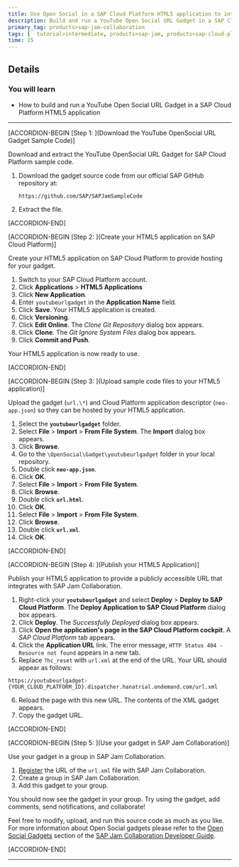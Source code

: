 ```yaml
---
title: Use Open Social in a SAP Cloud Platform HTML5 application to integrate YouTube
description: Build and run a YouTube Open Social URL Gadget in a SAP Cloud Platform HTML5 application
primary_tag: products>sap-jam-collaboration
tags: [  tutorial>intermediate, products>sap-jam, products>sap-cloud-platform, topic>cloud ]
time: 15
---
```


## Details
### You will learn
  - How to build and run a YouTube Open Social URL Gadget in a SAP Cloud Platform HTML5 application


---

[ACCORDION-BEGIN [Step 1: ](Download the YouTube OpenSocial URL Gadget Sample Code)]

Download and extract the YouTube OpenSocial URL Gadget for SAP Cloud Platform sample code.

1.  Download the gadget source code from our official SAP GitHub repository at:
    ```
    https://github.com/SAP/SAPJamSampleCode
    ```
2.  Extract the file.


[ACCORDION-END]

[ACCORDION-BEGIN [Step 2: ](Create your HTML5 application on SAP Cloud Platform)]

Create your HTML5 application on SAP Cloud Platform to provide hosting for your gadget.

1.  Switch to your SAP Cloud Platform account.
2.  Click  **Applications** > **HTML5 Applications**
3.  Click **New Application**.
4.  Enter `youtubeurlgadget` in the **Application Name** field.
5.  Click **Save**. Your HTML5 application is created.
6.  Click **Versioning**.
7.  Click **Edit Online**. The _Clone Git Repository_ dialog box appears.
8.  Click **Clone**. The _Git Ignore System Files_ dialog box appears.
9.  Click **Commit and Push**.

Your HTML5 application is now ready to use.


[ACCORDION-END]

[ACCORDION-BEGIN [Step 3: ](Upload sample code files to your HTML5 application)]

Upload the gadget (`url.\*`) and Cloud Platform application descriptor (`neo-app.json`) so they can be hosted by your HTML5 application.

1.  Select the **`youtubeurlgadget`** folder.
2.  Select **File** > **Import** > **From File System**. The **Import** dialog box appears.
3.  Click **Browse**.
4.  Go to the `\OpenSocial\Gadget\youtubeurlgadget` folder in your local repository.
5.  Double click **`neo-app.json`**.
6.  Click **OK**.
7.  Select **File** > **Import** > **From File System**.
8.  Click **Browse**.
9.  Double click **`url.html`**.
10. Click **OK**.
11. Select **File** > **Import** > **From File System**.
12. Click **Browse**.
13. Double click **`url.xml`**.
14. Click **OK**.


[ACCORDION-END]

[ACCORDION-BEGIN [Step 4: ](Publish your HTML5 Application)]

Publish your HTML5 application to provide a publicly accessible URL that integrates with SAP Jam Collaboration.

1.  Right-click your **`youtubeurlgadget`** and select **Deploy** > **Deploy to SAP Cloud Platform**. The **Deploy Application to SAP Cloud Platform** dialog box appears.
2.  Click **Deploy**. The _Successfully Deployed_ dialog box appears.
3.  Click **Open the application's page in the SAP Cloud Platform cockpit**. A _SAP Cloud Platform_ tab appears.
4.  Click the **Application URL** link. The error message, `HTTP Status 404 - Resource not found` appears in a new tab.
5.  Replace `?hc_reset` with `url.xml` at the end of the URL. Your URL should appear as follows:
```
https://youtubeurlgadget-{YOUR_CLOUD_PLATFORM_ID}.dispatcher.hanatrial.ondemand.com/url.xml
```
6.  Reload the page with this new URL. The contents of the XML gadget appears.
7.  Copy the gadget URL.


[ACCORDION-END]

[ACCORDION-BEGIN [Step 5: ](Use your gadget in SAP Jam Collaboration)]

Use your gadget in a group in SAP Jam Collaboration.

1.  [Register](https://help.sap.com/viewer/u_collaboration_dev_help/0526a42d4e0d418186055384e46721f6.html) the URL of the `url.xml` file with SAP Jam Collaboration.
2.  Create a group in SAP Jam Collaboration.
3.  Add this gadget to your group.

You should now see the gadget in your group. Try using the gadget, add comments, send notifications, and collaborate\!

Feel free to modify, upload, and run this source code as much as you like. For more information about Open Social gadgets please refer to the [Open Social Gadgets](https://help.sap.com/viewer/u_collaboration_dev_help/df70ff966aa641aea2424b261ba7c34f.html) section of the  [SAP Jam Collaboration Developer Guide](https://help.sap.com/viewer/u_collaboration_dev_help).


[ACCORDION-END]


---

